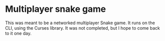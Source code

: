 # Multiplayer snake game

This was meant to be a networked multiplayer Snake game. It runs on the CLI, using the Curses library. It was not completed, but I hope to come back to it one day.
